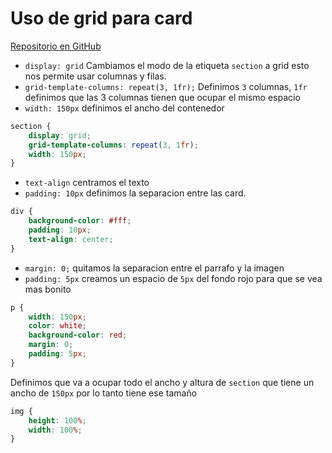 # Uso de grid para card
[Repositorio en GitHub](https://github.com/FuSoraS/explicaciones-rapidas)
- `display: grid` Cambiamos el modo de la etiqueta `section` a grid esto nos permite usar columnas y filas.
- `grid-template-columns: repeat(3, 1fr);` Definimos `3` columnas, `1fr` definimos que las 3 columnas tienen que ocupar el mismo espacio
- `width: 150px` definimos el ancho del contenedor
```css
section {
    display: grid;
    grid-template-columns: repeat(3, 1fr);
    width: 150px;
}
```
- `text-align` centramos el texto
- `padding: 10px` definimos la separacion entre las card.
```css
div {
    background-color: #fff;
    padding: 10px;
    text-align: center;
}
```
- `margin: 0;` quitamos la separacion entre el parrafo y la imagen
- `padding: 5px` creamos un espacio de `5px` del fondo rojo para que se vea mas bonito
```css
p {
    width: 150px;
    color: white;
    background-color: red;
    margin: 0;
    padding: 5px;
}
```

Definimos que va a ocupar todo el ancho y altura de `section` que tiene un ancho de `150px` por lo tanto tiene ese tamaño
```css
img {
    height: 100%;
    width: 100%;
}
```